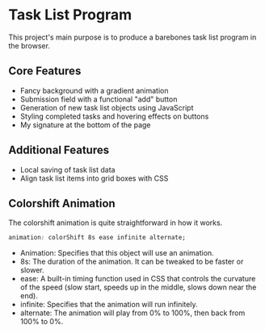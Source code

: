 # Task List Program

This project's main purpose is to produce a barebones task list program in the browser.

## Core Features

- Fancy background with a gradient animation
- Submission field with a functional "add" button
- Generation of new task list objects using JavaScript
- Styling completed tasks and hovering effects on buttons
- My signature at the bottom of the page

## Additional Features

- Local saving of task list data
- Align task list items into grid boxes with CSS

## Colorshift Animation

The colorshift animation is quite straightforward in how it works.

```css
animation: colorShift 8s ease infinite alternate;
```
- Animation: Specifies that this object will use an animation.
- 8s: The duration of the animation. It can be tweaked to be faster or slower.
- ease: A built-in timing function used in CSS that controls the curvature of the speed (slow start, speeds up in the middle, slows down near the end).
- infinite: Specifies that the animation will run infinitely.
- alternate: The animation will play from 0% to 100%, then back from 100% to 0%.